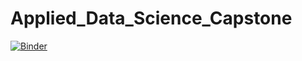 # Applied_Data_Science_Capstone
[![Binder](https://mybinder.org/badge_logo.svg)](https://mybinder.org/v2/gh/DrStef/Applied_Data_Science_Capstone/main?labpath=Build_a_Dashboard_Application_with_Plotly_Dash_X.ipynb)
